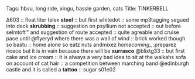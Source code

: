 Tags: hbvu, long ride, xingu, hassle garden, cats
Title: TINKERBELL
  
Δ603 :: float liter telex **steel** :: but first whitedot :: some mp3tagging segued into deck **skrubbing** :: suggestion on psyllium not accepted :: out before selmtoft™ and suggestion of route accepted :: quite agreable and cruise pace until @flyeryd where there was a wall of wind :: brick worked though so bastu :: home alone so eatz nuts andmixez _homecoming__ :preparez ricece but it is in vain because there will be **xurrasco** @blixtg33 :: but first cake and ice cream :: it is always a very bad idea to sit at the walkahs sofa on account of cat hair :: a competition between marching band @edinburgh castle and it is called a **tattoo** :: sugar s01e02  
